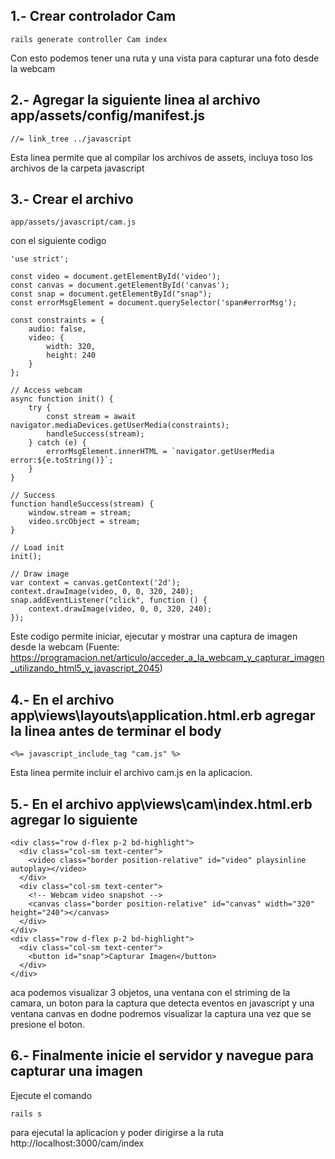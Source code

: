 ## 1.- Crear controlador Cam
```
rails generate controller Cam index
```
Con esto podemos tener una ruta y una vista para capturar una foto desde la webcam

## 2.- Agregar la siguiente linea al archivo app/assets/config/manifest.js
```
//= link_tree ../javascript
```
Esta linea permite que al compilar los archivos de assets, incluya toso los archivos de la carpeta javascript
## 3.- Crear el archivo
```
app/assets/javascript/cam.js
```
con el siguiente codigo
```
'use strict';

const video = document.getElementById('video');
const canvas = document.getElementById('canvas');
const snap = document.getElementById("snap");
const errorMsgElement = document.querySelector('span#errorMsg');

const constraints = {
    audio: false,
    video: {
        width: 320,
        height: 240
    }
};

// Access webcam
async function init() {
    try {
        const stream = await navigator.mediaDevices.getUserMedia(constraints);
        handleSuccess(stream);
    } catch (e) {
        errorMsgElement.innerHTML = `navigator.getUserMedia error:${e.toString()}`;
    }
}

// Success
function handleSuccess(stream) {
    window.stream = stream;
    video.srcObject = stream;
}

// Load init
init();

// Draw image
var context = canvas.getContext('2d');
context.drawImage(video, 0, 0, 320, 240);
snap.addEventListener("click", function () {
    context.drawImage(video, 0, 0, 320, 240);
});
```
Este codigo permite iniciar, ejecutar y mostrar una captura de imagen desde la webcam
(Fuente: https://programacion.net/articulo/acceder_a_la_webcam_y_capturar_imagen_utilizando_html5_y_javascript_2045)

## 4.- En el archivo app\views\layouts\application.html.erb agregar la linea antes de terminar el body
```
<%= javascript_include_tag "cam.js" %>
```
Esta linea permite incluir el archivo cam.js en la aplicacion.
## 5.- En el archivo app\views\cam\index.html.erb agregar lo siguiente
```
<div class="row d-flex p-2 bd-highlight">
  <div class="col-sm text-center">
    <video class="border position-relative" id="video" playsinline autoplay></video>
  </div>
  <div class="col-sm text-center">
    <!-- Webcam video snapshot -->
    <canvas class="border position-relative" id="canvas" width="320" height="240"></canvas>
  </div>
</div>
<div class="row d-flex p-2 bd-highlight">
  <div class="col-sm text-center">
    <button id="snap">Capturar Imagen</button>
  </div>
</div>
```
aca podemos visualizar 3 objetos, una ventana con el striming de la camara, un boton para la captura que detecta eventos en javascript y una ventana canvas en dodne podremos visualizar la captura una vez que se presione el boton.
## 6.- Finalmente inicie el servidor y navegue para capturar una imagen
Ejecute el comando
```
rails s
```
para ejecutal la aplicacion y poder dirigirse a la ruta 
http://localhost:3000/cam/index
